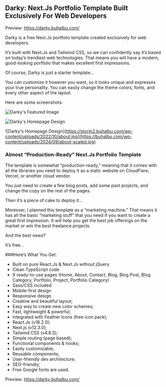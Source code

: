 

## Darky: Next.Js Portfolio Template Built Exclusively For Web Developers

Preview: https://darky.buhalbu.com/

Darky is a free Next.Js portfolio template created exclusively for web developers. 

It’s built with Next.Js and Tailwind CSS, so we can confidently say it’s based on today’s trendiest web technologies. That means you will have a modern, good-looking portfolio that makes excellent first impressions. 

Of course, Darky is just a starter template…

You can customize it however you want, so it looks unique and expresses your true personality. You can easily change the theme colors, fonts, and every other aspect of the layout. 

Here are some screenshots:


![Darky's Featured Image](https://buhalbu.com/wp-content/uploads/2024/09/darky-nextjs-portfolio-template.jpg)

![Darky's Homepage Design](https://buhalbu.com/wp-content/uploads/2024/09/home.jpg)

![Darky's Homepage Design](https://storm2.buhalbu.com/wp-content/uploads/2022/10/about.jpg](https://buhalbu.com/wp-content/uploads/2024/09/about-scaled.jpg)

### Almost “Production-Ready” Next.Js Portfolio Template

The template is somewhat “production-ready,” meaning that it comes with all the libraries you need to deploy it as a static website on CloudFlare, Vercel, or another cloud vendor.

You just need to create a few blog posts, add some past projects, and change the copy on the rest of the pages.

Then it’s a piece of cake to deploy it…

Moreover, I planned this template as a “marketing machine.” That means it has all the basic “marketing stuff” that you need if you want to create a great first impression. It will help you get the best job offerings on the market or win the best freelance projects.

And the best news?

It’s free...

###Here’s What You Get:

- Built on pure React.Js & Next.Js without jQuery
- Clean TypeScript code
- 9 ready-to-use pages (Home, About, Contact, Blog, Blog Post, Blog Category, Portfolio, Project, Portfolio Category)
- Sass/CSS included
- Mobile-first design
- Responsive design
- Creative and beautiful layout;
- Easy way to create new color schemes;
- Fast, lightweight & powerful;
- Integrated with Feather Icons (free icon pack);
- React.Js (v18.2.0);
- Next.js (v12.3.0);
- Tailwind CSS (v4.8.3);
- Simple routing (page based);
- Functional components & hooks;
- Easily customizable;
- Reusable components;
- User-friendly dev architecture;
- SEO-friendly;
- Free Google fonts are used.

Preview: https://darky.buhalbu.com/
